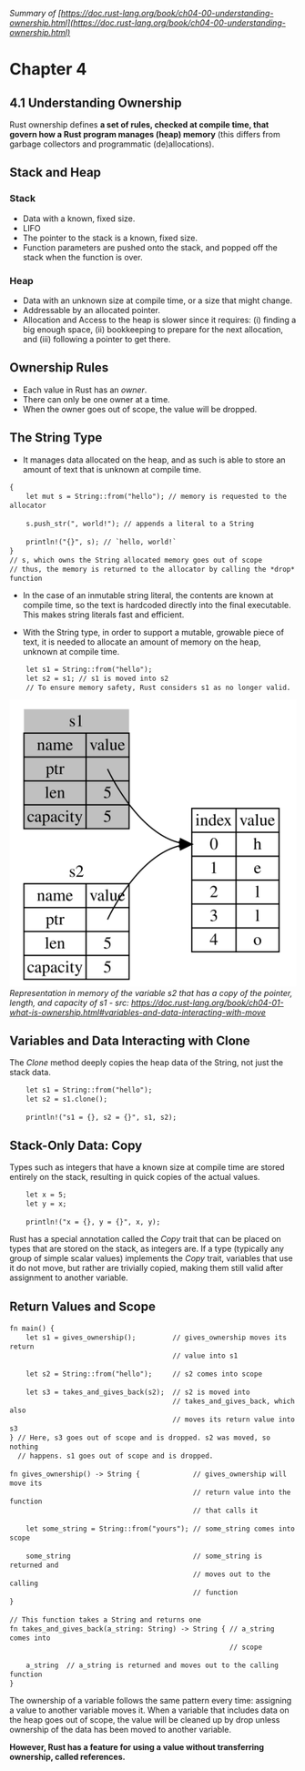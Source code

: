 *Summary of [https://doc.rust-lang.org/book/ch04-00-understanding-ownership.html](https://doc.rust-lang.org/book/ch04-00-understanding-ownership.html)*

# Chapter 4 

## 4.1 Understanding Ownership

Rust ownership defines **a set of rules, checked at compile time, that govern how a Rust program manages (heap) memory**  (this differs from garbage collectors and programmatic (de)allocations). 

## Stack and Heap

### Stack

- Data with a known, fixed size.
- LIFO 
- The pointer to the stack is a known, fixed size.
- Function parameters are pushed onto the stack, and popped off the stack when the function is over.

### Heap

- Data with an unknown size at compile time, or a size that might change.
- Addressable by an allocated pointer.
- Allocation and Access to the heap is slower since it requires: (i) finding a big enough space, (ii) bookkeeping to prepare for the next allocation, and (iii) following a pointer to get there.

## Ownership Rules

- Each value in Rust has an *owner*.
- There can only be one owner at a time.
- When the owner goes out of scope, the value will be dropped.

## The String Type

- It manages data allocated on the heap, and as such is able to store an amount of text that is unknown at compile time.

```
{
    let mut s = String::from("hello"); // memory is requested to the allocator

    s.push_str(", world!"); // appends a literal to a String

    println!("{}", s); // `hello, world!` 
}
// s, which owns the String allocated memory goes out of scope
// thus, the memory is returned to the allocator by calling the *drop* function
```

- In the case of an inmutable string literal, the contents are known at compile time, so the text is hardcoded directly into the final executable. This makes string literals fast and efficient.

- With the String type, in order to support a mutable, growable piece of text, it is needed to allocate an amount of memory on the heap, unknown at compile time.

```
    let s1 = String::from("hello");
    let s2 = s1; // s1 is moved into s2
    // To ensure memory safety, Rust considers s1 as no longer valid.
```
![Representation in memory of the variable s2 that has a copy of the pointer, length, and capacity of s1](./img/trpl04-04.svg) *Representation in memory of the variable s2 that has a copy of the pointer, length, and capacity of s1 - src: https://doc.rust-lang.org/book/ch04-01-what-is-ownership.html#variables-and-data-interacting-with-move*

## Variables and Data Interacting with Clone

The *Clone* method deeply copies the heap data of the String, not just the stack data.

```
    let s1 = String::from("hello");
    let s2 = s1.clone();

    println!("s1 = {}, s2 = {}", s1, s2);
```

## Stack-Only Data: Copy

Types such as integers that have a known size at compile time are stored entirely on the stack, resulting in quick copies of the actual values.

```
    let x = 5;
    let y = x;

    println!("x = {}, y = {}", x, y);
```

Rust has a special annotation called the *Copy* trait that can be placed on types that are stored on the stack, as integers are. If a type (typically any group of simple scalar values) implements the *Copy* trait, variables that use it do not move, but rather are trivially copied, making them still valid after assignment to another variable.

## Return Values and Scope

```
fn main() {
    let s1 = gives_ownership();         // gives_ownership moves its return
                                        // value into s1

    let s2 = String::from("hello");     // s2 comes into scope

    let s3 = takes_and_gives_back(s2);  // s2 is moved into
                                        // takes_and_gives_back, which also
                                        // moves its return value into s3
} // Here, s3 goes out of scope and is dropped. s2 was moved, so nothing
  // happens. s1 goes out of scope and is dropped.

fn gives_ownership() -> String {             // gives_ownership will move its
                                             // return value into the function
                                             // that calls it

    let some_string = String::from("yours"); // some_string comes into scope

    some_string                              // some_string is returned and
                                             // moves out to the calling
                                             // function
}

// This function takes a String and returns one
fn takes_and_gives_back(a_string: String) -> String { // a_string comes into
                                                      // scope

    a_string  // a_string is returned and moves out to the calling function
}
```

The ownership of a variable follows the same pattern every time: assigning a value to another variable moves it. When a variable that includes data on the heap goes out of scope, the value will be cleaned up by drop unless ownership of the data has been moved to another variable.

**However, Rust has a feature for using a value without transferring ownership, called references.**